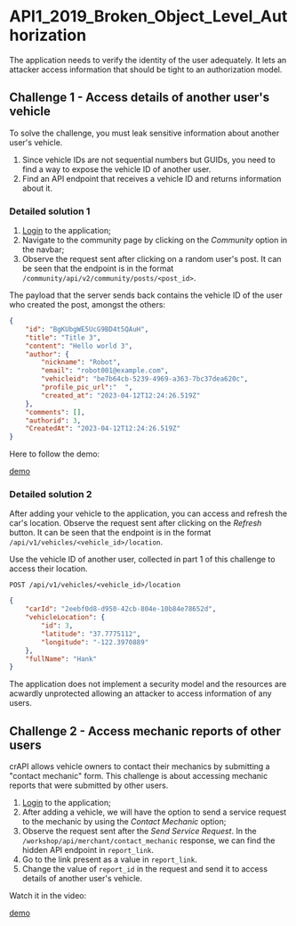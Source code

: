 # API1_2019_Broken_Object_Level_Authorization

The application needs to verify the identity of the user adequately. It lets an attacker access information that should be tight to an authorization model.

## Challenge 1 - Access details of another user's vehicle

To solve the challenge, you must leak sensitive information about another user's vehicle.

1. Since vehicle IDs are not sequential numbers but GUIDs, you need to find a way to expose the vehicle ID of another user.
2. Find an API endpoint that receives a vehicle ID and returns information about it.

### Detailed solution 1

1. [Login](http://localhost:8888/login) to the application;
2. Navigate to the community page by clicking on the *Community* option in the navbar;
3. Observe the request sent after clicking on a random user's post. It can be seen that the endpoint is in the format `/community/api/v2/community/posts/<post_id>`.

The payload that the server sends back contains the vehicle ID of the user who created the post, amongst the others:

```json
{
    "id": "BgKUbgWE5UcG9BD4t5QAuH",
    "title": "Title 3",
    "content": "Hello world 3",
    "author": {
        "nickname": "Robot",
        "email": "robot001@example.com",
        "vehicleid": "be7b64cb-5239-4969-a363-7bc37dea620c",
        "profile_pic_url":"  ",
        "created_at": "2023-04-12T12:24:26.519Z"
    },
    "comments": [],
    "authorid": 3,
    "CreatedAt": "2023-04-12T12:24:26.519Z"
}
```

Here to follow the demo:

[demo](https://user-images.githubusercontent.com/62474964/232136102-438692d2-7e55-485b-ae27-fe7f82be18d9.mp4)

### Detailed solution 2

After adding your vehicle to the application, you can access and refresh the car's location.
Observe the request sent after clicking on the *Refresh* button. It can be seen that the endpoint is in the format `/api/v1/vehicles/<vehicle_id>/location`.

Use the vehicle ID of another user, collected in part 1 of this challenge to access their location.

`POST /api/v1/vehicles/<vehicle_id>/location`

```json
{
    "carId": "2eebf0d8-d950-42cb-804e-10b84e78652d",
    "vehicleLocation": {
        "id": 3,
        "latitude": "37.7775112",
        "longitude": "-122.3970889"
    },
    "fullName": "Hank"
}
```

The application does not implement a security model and the resources are acwardly unprotected allowing an attacker to access information of any users.

## Challenge 2 - Access mechanic reports of other users

crAPI allows vehicle owners to contact their mechanics by submitting a "contact mechanic" form. This challenge is about accessing mechanic reports that were submitted by other users.

1. [Login](http://localhost:8888/login) to the application;
2. After adding a vehicle, we will have the option to send a service request to the mechanic by using the *Contact Mechanic* option;
3. Observe the request sent after the *Send Service Request*. In the `/workshop/api/merchant/contact_mechanic` response, we can find the hidden API endpoint in `report_link`.
4. Go to the link present as a value in `report_link`.
5. Change the value of `report_id` in the request and send it to access details of another user's vehicle.

Watch it in the video:

[demo](https://user-images.githubusercontent.com/62474964/232136333-0cefc2a2-3222-481f-b6e7-42045b380c5e.mp4)

